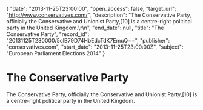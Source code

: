 {
  "date": "2013-11-25T23:00:00", 
  "open_access": false, 
  "target_url": "http://www.conservatives.com/", 
  "description": "The Conservative Party, officially the Conservative and Unionist Party,[10] is a centre-right political party in the United Kingdom.\r\n", 
  "end_date": null, 
  "title": "The Conservative Party", 
  "record_id": "20131125T230000/5clB79D74HbEdcTdK7EmuQ==", 
  "publisher": "conservatives.com", 
  "start_date": "2013-11-25T23:00:00Z", 
  "subject": "European Parliament Elections 2014"
}

# The Conservative Party

The Conservative Party, officially the Conservative and Unionist Party,[10] is a centre-right political party in the United Kingdom.
